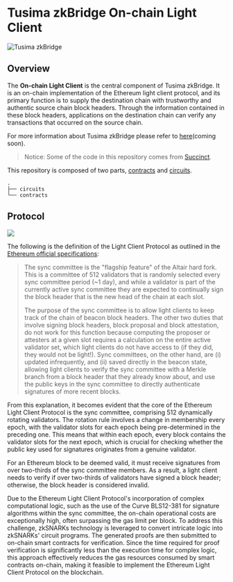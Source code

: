 # Tusima zkBridge On-chain Light Client

![Tusima zkBridge](https://ucarecdn.com/f4e08f06-c238-47f8-b98a-97629c199377/bridgelogo.png)


## Overview

The **On-chain Light Client** is the central component of Tusima zkBridge. It is an on-chain implementation of the Ethereum light client protocol, and its primary function is to supply the destination chain with trustworthy and authentic source chain block headers. Through the information contained in these block headers, applications on the destination chain can verify any transactions that occurred on the source chain.

For more information about Tusima zkBridge please refer to [here]()(coming soon).

> Notice: Some of the code in this repository comes from [Succinct](https://github.com/succinctlabs).

This repository is composed of two parts, [contracts](./contracts/README.md) and [circuits](./circuits/README.md).

```
.
├── circuits
└── contracts
```

## Protocol

![](https://ucarecdn.com/875914d5-e930-41c0-a17b-2da59d6c50cc/lightsync.png)

The following is the definition of the Light Client Protocol as outlined in the [Ethereum official specifications](https://github.com/ethereum/annotated-spec/blob/master/altair/sync-protocol.md#introduction):

> The sync committee is the "flagship feature" of the Altair hard fork. This is a committee of 512 validators that is randomly selected every sync committee period (~1 day), and while a validator is part of the currently active sync committee they are expected to continually sign the block header that is the new head of the chain at each slot.
> 
> The purpose of the sync committee is to allow light clients to keep track of the chain of beacon block headers. The other two duties that involve signing block headers, block proposal and block attestation, do not work for this function because computing the proposer or attesters at a given slot requires a calculation on the entire active validator set, which light clients do not have access to (if they did, they would not be light!). Sync committees, on the other hand, are (i) updated infrequently, and (ii) saved directly in the beacon state, allowing light clients to verify the sync committee with a Merkle branch from a block header that they already know about, and use the public keys in the sync committee to directly authenticate signatures of more recent blocks.

From this explanation, it becomes evident that the core of the Ethereum Light Client Protocol is the sync committee, comprising 512 dynamically rotating validators. The rotation rule involves a change in membership every epoch, with the validator slots for each epoch being pre-determined in the preceding one. This means that within each epoch, every block contains the validator slots for the next epoch, which is crucial for checking whether the public key used for signatures originates from a genuine validator.

For an Ethereum block to be deemed valid, it must receive signatures from over two-thirds of the sync committee members. As a result, a light client needs to verify if over two-thirds of validators have signed a block header; otherwise, the block header is considered invalid.

Due to the Ethereum Light Client Protocol's incorporation of complex computational logic, such as the use of the Curve BLS12-381 for signature algorithms within the sync committee, the on-chain operational costs are exceptionally high, often surpassing the gas limit per block. To address this challenge, zkSNARKs technology is leveraged to convert intricate logic into zkSNARKs' circuit programs. The generated proofs are then submitted to on-chain smart contracts for verification. Since the time required for proof verification is significantly less than the execution time for complex logic, this approach effectively reduces the gas resources consumed by smart contracts on-chain, making it feasible to implement the Ethereum Light Client Protocol on the blockchain.

